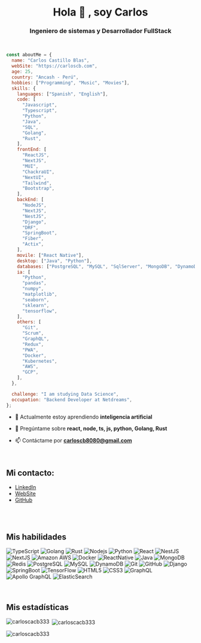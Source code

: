 <h1 align="center">Hola 👋 , soy Carlos</h1>
<h3 align="center">Ingeniero de sistemas y Desarrollador FullStack</h3>

<br/>

```js
const aboutMe = {
  name: "Carlos Castillo Blas",
  webSite: "https://carloscb.com",
  age: 25,
  country: "Ancash - Perú",
  hobbies: ["Programming", "Music", "Movies"],
  skills: {
    languages: ["Spanish", "English"],
    code: [
      "Javascript",
      "Typescript",
      "Python",
      "Java",
      "SQL",
      "Golang",
      "Rust",
    ],
    frontEnd: [
      "ReactJS",
      "NextJS",
      "MUI",
      "ChackraUI",
      "NextUI",
      "Tailwind",
      "Bootstrap",
    ],
    backEnd: [
      "NodeJS",
      "NextJS",
      "NestJS",
      "Django",
      "DRF",
      "SpringBoot",
      "Fiber",
      "Actix",
    ],
    movile: ["React Native"],
    desktop: ["Java", "Python"],
    databases: ["PostgreSQL", "MySQL", "SqlServer", "MongoDB", "DynamoDB"],
    ia: [
      "Python",
      "pandas",
      "numpy",
      "matplotlib",
      "seaborn",
      "sklearn",
      "tensorflow",
    ],
    others: [
      "Git",
      "Scrum",
      "GraphQL",
      "Redux",
      "PWA",
      "Docker",
      "Kubernetes",
      "AWS",
      "GCP",
    ],
  },

  challenge: "I am studying Data Science",
  occupation: "Backend Developer at Netdreams",
};
```

- 🌱 Actualmente estoy aprendiendo **inteligencia artificial**

- 💬 Pregúntame sobre **react, node, ts, js, python, Golang, Rust**

- 📫 Contáctame por **carloscb8080@gmail.com**

<br/>

## Mi contacto:

- [LinkedIn](https://www.linkedin.com/in/CarlosCastilloBlas)
- [WebSite](https://carloscb.com)
- [GitHub](https://github.com/carlosCACB333/)
<br/>
<br/>
<h2 align="left">Mis habilidades</h2>

![TypeScript](https://img.shields.io/badge/-TypeScript-black?style=flat-square&logo=typescript)
![Golang](https://img.shields.io/badge/-Golang-black?style=flat-square&logo=go)
![Rust](https://img.shields.io/badge/-Rust-black?style=flat-square&logo=rust)
![Nodejs](https://img.shields.io/badge/-Nodejs-black?style=flat-square&logo=Node.js)
![Python](https://img.shields.io/badge/-Python-black?style=flat-square&logo=Python)
![React](https://img.shields.io/badge/-React-black?style=flat-square&logo=react)
![NestJS](https://img.shields.io/badge/-NestJS-black?style=flat-square&logo=nestjs)
![NextJS](https://img.shields.io/badge/-NextJS-black?style=flat-square&logo=next.js)
![Amazon AWS](https://img.shields.io/badge/Amazon%20AWS-black?style=flat-square&logo=amazon-aws)
![Docker](https://img.shields.io/badge/-Docker-black?style=flat-square&logo=docker)
![ReactNative](https://img.shields.io/badge/-ReactNative-black?style=flat-square&logo=react)
![Java](https://img.shields.io/badge/-java-black?style=flat-square&logo=java)
![MongoDB](https://img.shields.io/badge/-MongoDB-black?style=flat-square&logo=mongodb)
![Redis](https://img.shields.io/badge/-Redis-black?style=flat-square&logo=Redis)
![PostgreSQL](https://img.shields.io/badge/-PostgreSQL-black?style=flat-square&logo=postgresql)
![MySQL](https://img.shields.io/badge/-MySQL-black?style=flat-square&logo=mysql)
![DynamoDB](https://img.shields.io/badge/-DynamoDB-black?style=flat-square&logo=amazon-dynamodb)
![Git](https://img.shields.io/badge/-Git-black?style=flat-square&logo=git)
![GitHub](https://img.shields.io/badge/-GitHub-black?style=flat-square&logo=github)
![Django](https://img.shields.io/badge/-Django-black?style=flat-square&logo=django)
![SpringBoot](https://img.shields.io/badge/-SpringBoot-black?style=flat-square&logo=spring)
![TensorFlow](https://img.shields.io/badge/-TensorFlow-black?style=flat-square&logo=tensorflow)
![HTML5](https://img.shields.io/badge/-HTML5-black?style=flat-square&logo=html5&logoColor=white)
![CSS3](https://img.shields.io/badge/-CSS3-black?style=flat-square&logo=css3)
![GraphQL](https://img.shields.io/badge/-GraphQL-black?style=flat-square&logo=graphql)
![Apollo GraphQL](https://img.shields.io/badge/-Apollo%20GraphQL-black?style=flat-square&logo=apollo-graphql)
![ElasticSearch](https://img.shields.io/badge/-ElasticSearch-black?style=flat-square&logo=elasticsearch)

<br/>

## Mis estadísticas

<p><img align="left" src="https://github-readme-stats.vercel.app/api/top-langs?username=carloscacb333&show_icons=true&locale=en&layout=compact" alt="carloscacb333" /></p>

<p>&nbsp;<img align="center" src="https://github-readme-stats.vercel.app/api?username=carloscacb333&show_icons=true&locale=en" alt="carloscacb333" /></p>

<p><img align="center" src="https://github-readme-streak-stats.herokuapp.com/?user=carloscacb333&" alt="carloscacb333" /></p>
